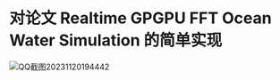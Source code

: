 # 对论文 Realtime GPGPU FFT Ocean Water Simulation 的简单实现 

![QQ截图20231120194442](https://github.com/lzqchr/OpenGL-Learning-process/assets/73157583/df399114-acca-420e-a7cc-512145a188d0)
